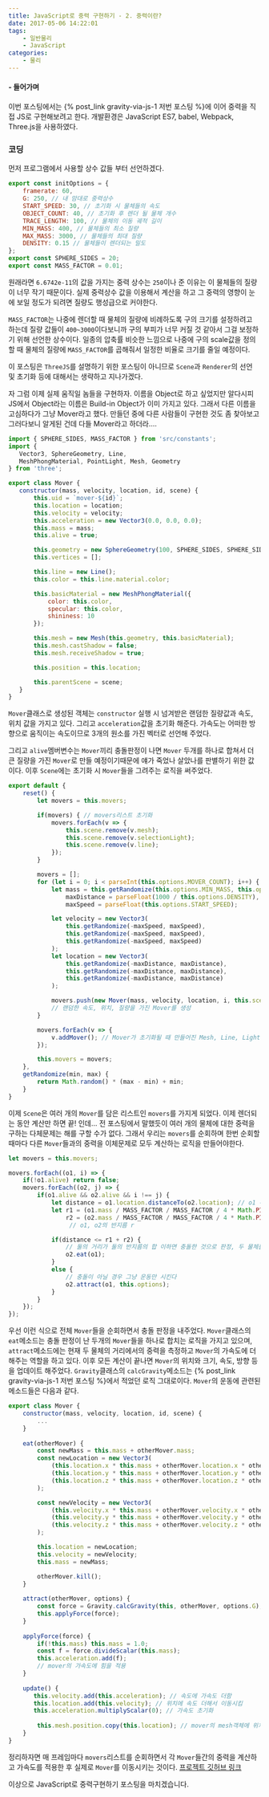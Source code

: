 ```yaml
---
title: JavaScript로 중력 구현하기 - 2. 중력이란?
date: 2017-05-06 14:22:01
tags:
    - 일반물리
    - JavaScript
categories:
    - 물리
---
```


#### - 들어가며
이번 포스팅에서는 {% post_link gravity-via-js-1 저번 포스팅 %}에 이어 중력을 직접 JS로 구현해보려고 한다.
개발환경은 JavaScript ES7, babel, Webpack, Three.js을 사용하였다.

### 코딩
먼저 프로그램에서 사용할 상수 값들 부터 선언하겠다.

```js
export const initOptions = {
    framerate: 60,
    G: 250, // 내 맘대로 중력상수
    START_SPEED: 30, // 초기화 시 물체들의 속도
    OBJECT_COUNT: 40, // 초기화 후 렌더 될 물체 개수
    TRACE_LENGTH: 100, // 물체의 이동 궤적 길이
    MIN_MASS: 400, // 물체들의 최소 질량
    MAX_MASS: 3000, // 물체들의 최대 질량
    DENSITY: 0.15 // 물체들이 렌더되는 밀도
};
export const SPHERE_SIDES = 20;
export const MASS_FACTOR = 0.01; 
```

원래라면 `6.6742e-11`의 값을 가지는 중력 상수는 `250`이나 준 이유는 이 물체들의 질량이 너무 작기 때문이다.
실제 중력상수 값을 이용해서 계산을 하고 그 중력의 영향이 눈에 보일 정도가 되려면 질량도 행성급으로 커야한다.

`MASS_FACTOR`는 나중에 렌더할 때 물체의 질량에 비례하도록 구의 크기를 설정하려고 하는데 질량 값들이 `400~3000`이다보니까 구의 부피가 너무 커질 것 같아서 그걸 보정하기 위해 선언한 상수이다.
일종의 압축률 비슷한 느낌으로 나중에 구의 scale값을 정의할 때 물체의 질량에 `MASS_FACTOR`를 곱해줘서 일정한 비율로 크기를 줄일 예정이다.

 이 포스팅은 `ThreeJS`를 설명하기 위한 포스팅이 아니므로 `Scene`과 `Renderer`의 선언 및 초기화 등에 대해서는 생략하고 지나가겠다.

 자 그럼 이제 실제 움직일 놈들을 구현하자.
 이름을 Object로 하고 싶었지만 알다시피 JS에서 Object라는 이름은 Build-in Object가 이미 가지고 있다.
 그래서 다른 이름을 고심하다가 그냥 Mover라고 했다. 만들던 중에 다른 사람들이 구현한 것도 좀 찾아보고 그러다보니 알게된 건데 다들 Mover라고 하더라....
 
 ```js
import { SPHERE_SIDES, MASS_FACTOR } from 'src/constants';
import {
    Vector3, SphereGeometry, Line,
    MeshPhongMaterial, PointLight, Mesh, Geometry
} from 'three';

export class Mover {
    constructor(mass, velocity, location, id, scene) {
        this.uid = `mover-${id}`;
        this.location = location;
        this.velocity = velocity;
        this.acceleration = new Vector3(0.0, 0.0, 0.0);
        this.mass = mass;
        this.alive = true;

        this.geometry = new SphereGeometry(100, SPHERE_SIDES, SPHERE_SIDES);
        this.vertices = [];

        this.line = new Line();
        this.color = this.line.material.color;

        this.basicMaterial = new MeshPhongMaterial({
            color: this.color,
            specular: this.color,
            shininess: 10
        });

        this.mesh = new Mesh(this.geometry, this.basicMaterial);
        this.mesh.castShadow = false;
        this.mesh.receiveShadow = true;

        this.position = this.location;

        this.parentScene = scene;
    }
}
```

`Mover`클래스로 생성된 객체는 `constructor` 실행 시 넘겨받은 랜덤한 질량값과 속도, 위치 값을 가지고 있다.
그리고 `acceleration`값을 초기화 해준다. 가속도는 어떠한 방향으로 움직이는 속도이므로 3개의 원소를 가진 벡터로 선언해 주었다.

그리고 `alive`멤버변수는 `Mover`끼리 충돌판정이 나면 `Mover` 두개를 하나로 합쳐서 더 큰 질량을 가진 `Mover`로 만들 예정이기때문에 얘가 죽었나 살았나를 판별하기 위한 값이다.
이후 `Scene`에는 초기화 시 `Mover`들을 그려주는 로직을 써주었다.

```js
export default {
    reset() {
        let movers = this.movers;

        if(movers) { // movers리스트 초기화
            movers.forEach(v => {
                this.scene.remove(v.mesh);
                this.scene.remove(v.selectionLight);
                this.scene.remove(v.line);
            });
        }

        movers = [];
        for (let i = 0; i < parseInt(this.options.MOVER_COUNT); i++) {
            let mass = this.getRandomize(this.options.MIN_MASS, this.options.MAX_MASS),
                maxDistance = parseFloat(1000 / this.options.DENSITY),
                maxSpeed = parseFloat(this.options.START_SPEED);

            let velocity = new Vector3(
                this.getRandomize(-maxSpeed, maxSpeed),
                this.getRandomize(-maxSpeed, maxSpeed),
                this.getRandomize(-maxSpeed, maxSpeed)
            );
            let location = new Vector3(
                this.getRandomize(-maxDistance, maxDistance),
                this.getRandomize(-maxDistance, maxDistance),
                this.getRandomize(-maxDistance, maxDistance)
            );

            movers.push(new Mover(mass, velocity, location, i, this.scene));
            // 랜덤한 속도, 위치, 질량을 가진 Mover를 생성
        }

        movers.forEach(v => {
            v.addMover(); // Mover가 초기화될 때 만들어진 Mesh, Line, Light 객체를 Scene에 넣는다
        });

        this.movers = movers;
    },
    getRandomize(min, max) {
        return Math.random() * (max - min) + min;
    }
}
```

이제 `Scene`은 여러 개의 `Mover`를 담은 리스트인 `movers`를 가지게 되었다. 이제 렌더되는 동안 계산만 하면 끝! 인데...
전 포스팅에서 말했듯이 여러 개의 물체에 대한 중력을 구하는 다체문제는 해를 구할 수가 없다.
그래서 우리는 `movers`를 순회하며 한번 순회할 때마다 다른 `Mover`들과의 중력을 이체문제로 모두 계산하는 로직을 만들어야한다.

```js
let movers = this.movers;

movers.forEach((o1, i) => {
    if(!o1.alive) return false;
    movers.forEach((o2, j) => {
        if(o1.alive && o2.alive && i !== j) {
            let distance = o1.location.distanceTo(o2.location); // o1 -> o2의 거리
            let r1 = (o1.mass / MASS_FACTOR / MASS_FACTOR / 4 * Math.PI) ** (1/3),
                r2 = (o2.mass / MASS_FACTOR / MASS_FACTOR / 4 * Math.PI) ** (1/3);
                 // o1, o2의 반지름 r

            if(distance <= r1 + r2) {
                // 둘의 거리가 둘의 반지름의 합 이하면 충돌한 것으로 판정, 두 물체를 합친다
                o2.eat(o1);
            }
            else {
                // 충돌이 아닐 경우 그냥 운동만 시킨다
                o2.attract(o1, this.options);
            }
        }
    });
});
```

우선 이런 식으로 전체 `Mover`들을 순회하면서 충돌 판정을 내주었다.
`Mover`클래스의 `eat`메소드는 충돌 판정이 난 두개의 `Mover`들을 하나로 합치는 로직을 가지고 있으며,
`attract`메소드에는 현재 두 물체의 거리에서의 중력을 측정하고 `Mover`의 가속도에 더해주는 역할을 하고 있다.
이후 모든 계산이 끝나면 `Mover`의 위치와 크기, 속도, 방향 등을 업데이트 해주었다. `Gravity`클래스의 `calcGravity`메소드는 {% post_link gravity-via-js-1 저번 포스팅 %}에서 적었던 로직 그대로이다.
`Mover`의 운동에 관련된 메소드들은 다음과 같다.

```js
export class Mover {
    constructor(mass, velocity, location, id, scene) {
        ...
    }
    
    eat(otherMover) {
        const newMass = this.mass + otherMover.mass;
        const newLocation = new Vector3(
            (this.location.x * this.mass + otherMover.location.x * otherMover.mass) / newMass,
            (this.location.y * this.mass + otherMover.location.y * otherMover.mass) / newMass,
            (this.location.z * this.mass + otherMover.location.z * otherMover.mass) / newMass
        );

        const newVelocity = new Vector3(
            (this.velocity.x * this.mass + otherMover.velocity.x * otherMover.mass) / newMass,
            (this.velocity.y * this.mass + otherMover.velocity.y * otherMover.mass) / newMass,
            (this.velocity.z * this.mass + otherMover.velocity.z * otherMover.mass) / newMass
        );

        this.location = newLocation;
        this.velocity = newVelocity;
        this.mass = newMass;

        otherMover.kill();
    }
    
    attract(otherMover, options) {
        const force = Gravity.calcGravity(this, otherMover, options.G);
        this.applyForce(force);
    }
    
    applyForce(force) {
        if(!this.mass) this.mass = 1.0;
        const f = force.divideScalar(this.mass);
        this.acceleration.add(f);
        // mover의 가속도에 힘을 적용
    }
    
    update() {
       this.velocity.add(this.acceleration); // 속도에 가속도 더함
       this.location.add(this.velocity); // 위치에 속도 더해서 이동시킴
       this.acceleration.multiplyScalar(0); // 가속도 초기화
    
        this.mesh.position.copy(this.location); // mover의 mesh객체에 위치 적용
    }
}
```

정리하자면 매 프레임마다 `movers`리스트를 순회하면서 각 `Mover`들간의 중력을 계산하고 가속도를 적용한 후 실제로 `Mover`를 이동시키는 것이다.
[프로젝트 깃허브 링크](https://github.com/evan-moon/3d-gravity-test)

이상으로 JavaScript로 중력구현하기 포스팅을 마치겠습니다.
